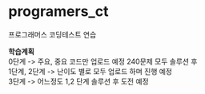# programers_ct
프로그래머스 코딩테스트 연습

**학습계획**<br>
0단계 -> 주요, 중요 코드만 업로드 예정 240문제 모두 솔루션 후 <br>
1단계, 2단계 -> 난이도 별로 모두 업로드 하며 진행 예정<br>
3단계 -> 어느정도 1,2 단계 솔루션 후 도전 예정
